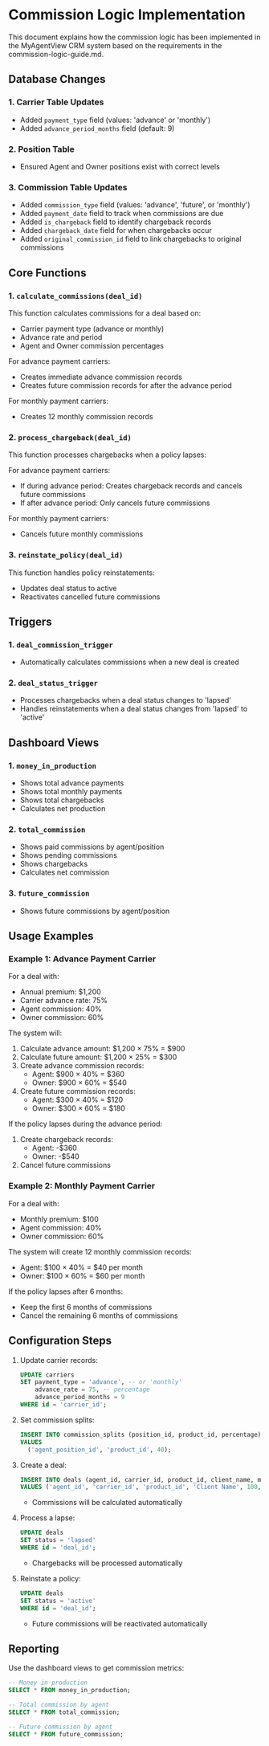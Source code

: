 # Commission Logic Implementation

This document explains how the commission logic has been implemented in the MyAgentView CRM system based on the requirements in the commission-logic-guide.md.

## Database Changes

### 1. Carrier Table Updates
- Added `payment_type` field (values: 'advance' or 'monthly')
- Added `advance_period_months` field (default: 9)

### 2. Position Table
- Ensured Agent and Owner positions exist with correct levels

### 3. Commission Table Updates
- Added `commission_type` field (values: 'advance', 'future', or 'monthly')
- Added `payment_date` field to track when commissions are due
- Added `is_chargeback` field to identify chargeback records
- Added `chargeback_date` field for when chargebacks occur
- Added `original_commission_id` field to link chargebacks to original commissions

## Core Functions

### 1. `calculate_commissions(deal_id)`
This function calculates commissions for a deal based on:
- Carrier payment type (advance or monthly)
- Advance rate and period
- Agent and Owner commission percentages

For advance payment carriers:
- Creates immediate advance commission records
- Creates future commission records for after the advance period

For monthly payment carriers:
- Creates 12 monthly commission records

### 2. `process_chargeback(deal_id)`
This function processes chargebacks when a policy lapses:

For advance payment carriers:
- If during advance period: Creates chargeback records and cancels future commissions
- If after advance period: Only cancels future commissions

For monthly payment carriers:
- Cancels future monthly commissions

### 3. `reinstate_policy(deal_id)`
This function handles policy reinstatements:
- Updates deal status to active
- Reactivates cancelled future commissions

## Triggers

### 1. `deal_commission_trigger`
- Automatically calculates commissions when a new deal is created

### 2. `deal_status_trigger`
- Processes chargebacks when a deal status changes to 'lapsed'
- Handles reinstatements when a deal status changes from 'lapsed' to 'active'

## Dashboard Views

### 1. `money_in_production`
- Shows total advance payments
- Shows total monthly payments
- Shows total chargebacks
- Calculates net production

### 2. `total_commission`
- Shows paid commissions by agent/position
- Shows pending commissions
- Shows chargebacks
- Calculates net commission

### 3. `future_commission`
- Shows future commissions by agent/position

## Usage Examples

### Example 1: Advance Payment Carrier

For a deal with:
- Annual premium: $1,200
- Carrier advance rate: 75%
- Agent commission: 40%
- Owner commission: 60%

The system will:
1. Calculate advance amount: $1,200 × 75% = $900
2. Calculate future amount: $1,200 × 25% = $300
3. Create advance commission records:
   - Agent: $900 × 40% = $360
   - Owner: $900 × 60% = $540
4. Create future commission records:
   - Agent: $300 × 40% = $120
   - Owner: $300 × 60% = $180

If the policy lapses during the advance period:
1. Create chargeback records:
   - Agent: -$360
   - Owner: -$540
2. Cancel future commissions

### Example 2: Monthly Payment Carrier

For a deal with:
- Monthly premium: $100
- Agent commission: 40%
- Owner commission: 60%

The system will create 12 monthly commission records:
- Agent: $100 × 40% = $40 per month
- Owner: $100 × 60% = $60 per month

If the policy lapses after 6 months:
- Keep the first 6 months of commissions
- Cancel the remaining 6 months of commissions

## Configuration Steps

1. Update carrier records:
   ```sql
   UPDATE carriers
   SET payment_type = 'advance', -- or 'monthly'
       advance_rate = 75, -- percentage
       advance_period_months = 9
   WHERE id = 'carrier_id';
   ```

2. Set commission splits:
   ```sql
   INSERT INTO commission_splits (position_id, product_id, percentage)
   VALUES 
     ('agent_position_id', 'product_id', 40);
   ```

3. Create a deal:
   ```sql
   INSERT INTO deals (agent_id, carrier_id, product_id, client_name, monthly_premium, annual_premium, status)
   VALUES ('agent_id', 'carrier_id', 'product_id', 'Client Name', 100, 1200, 'active');
   ```
   - Commissions will be calculated automatically

4. Process a lapse:
   ```sql
   UPDATE deals
   SET status = 'lapsed'
   WHERE id = 'deal_id';
   ```
   - Chargebacks will be processed automatically

5. Reinstate a policy:
   ```sql
   UPDATE deals
   SET status = 'active'
   WHERE id = 'deal_id';
   ```
   - Future commissions will be reactivated automatically

## Reporting

Use the dashboard views to get commission metrics:

```sql
-- Money in production
SELECT * FROM money_in_production;

-- Total commission by agent
SELECT * FROM total_commission;

-- Future commission by agent
SELECT * FROM future_commission;
